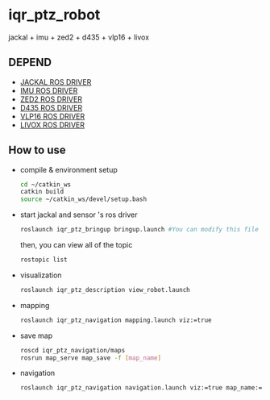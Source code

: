 # iqr_ptz_robot
jackal + imu + zed2 + d435 + vlp16 + livox

## DEPEND
- [JACKAL ROS DRIVER](https://github.com/jackal)
- [IMU ROS DRIVER](https://github.com/I-Quotient-Robotics/jy901_driver)
- [ZED2 ROS DRIVER](https://github.com/stereolabs/zed-ros-wrapper)
- [D435 ROS DRIVER](https://github.com/IntelRealSense/realsense-ros)
- [VLP16 ROS DRIVER](https://github.com/ros-drivers/velodyne)
- [LIVOX ROS DRIVER](https://github.com/Livox-SDK/livox_ros_driver)

## How to use
- compile & environment setup
  ```bash
  cd ~/catkin_ws
  catkin build
  source ~/catkin_ws/devel/setup.bash
  ```
- start jackal and sensor 's ros driver
  ```bash
  roslaunch iqr_ptz_bringup bringup.launch #You can modify this file to activate different sensors.
  ```
  then, you can view all of the topic
  ```bash
  rostopic list
  ```
- visualization
  ```bash
  roslaunch iqr_ptz_description view_robot.launch
  ```
- mapping 
  ```bash
  roslaunch iqr_ptz_navigation mapping.launch viz:=true
  ```
  
- save map
  ```bash
  roscd iqr_ptz_navigation/maps
  rosrun map_serve map_save -f [map_name]
  ```
- navigation
  ```bash
  roslaunch iqr_ptz_navigation navigation.launch viz:=true map_name:=[map_name]
  ```
